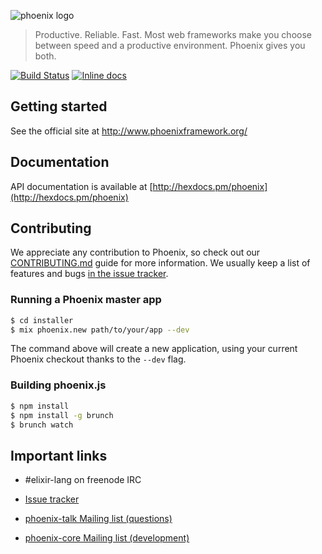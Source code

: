![phoenix logo](https://raw.githubusercontent.com/phoenixframework/phoenix/master/priv/static/phoenix.png)
> Productive. Reliable. Fast. Most web frameworks make you choose between speed and a productive environment. Phoenix gives you both.

[![Build Status](https://api.travis-ci.org/freshvolk/phoenix.svg)](https://travis-ci.org/phoenixframework/phoenix)
[![Inline docs](http://inch-ci.org/github/phoenixframework/phoenix.svg)](http://inch-ci.org/github/phoenixframework/phoenix)

## Getting started

See the official site at http://www.phoenixframework.org/

## Documentation

API documentation is available at [http://hexdocs.pm/phoenix](http://hexdocs.pm/phoenix)

## Contributing

We appreciate any contribution to Phoenix, so check out our [CONTRIBUTING.md](CONTRIBUTING.md) guide for more information. We usually keep a list of features and bugs [in the issue tracker][1].

### Running a Phoenix master app

```bash
$ cd installer
$ mix phoenix.new path/to/your/app --dev
```

The command above will create a new application, using your current Phoenix checkout thanks to the `--dev` flag.

### Building phoenix.js

```bash
$ npm install
$ npm install -g brunch
$ brunch watch
```

## Important links

* \#elixir-lang on freenode IRC
* [Issue tracker][1]
* [phoenix-talk Mailing list (questions)][2]
* [phoenix-core Mailing list (development)][3]

  [1]: https://github.com/phoenixframework/phoenix/issues
  [2]: http://groups.google.com/group/phoenix-talk
  [3]: http://groups.google.com/group/phoenix-core
